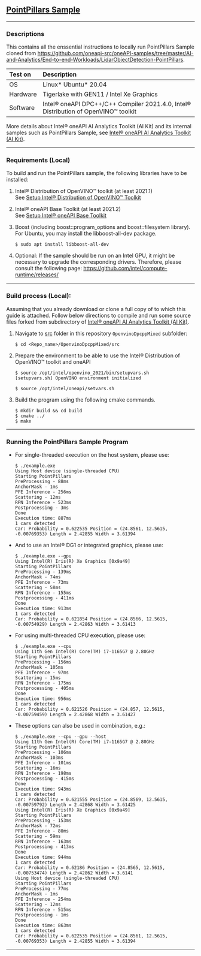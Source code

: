 ## [PointPillars Sample](https://github.com/oneapi-src/oneAPI-samples/tree/master/AI-and-Analytics/End-to-end-Workloads/LidarObjectDetection-PointPillars)

---
### Descriptions
This contains all the enssential instructions to locally run PointPillars Sample cloned from https://github.com/oneapi-src/oneAPI-samples/tree/master/AI-and-Analytics/End-to-end-Workloads/LidarObjectDetection-PointPillars.

| Test on                           | Description
|:---                               |:---
| OS                                | Linux* Ubuntu* 20.04
| Hardware                          | Tigerlake with GEN11 / Intel Xe Graphics
| Software                          | Intel® oneAPI DPC++/C++ Compiler 2021.4.0, Intel® Distribution of OpenVINO™ toolkit 

More details about Intel® oneAPI AI Analytics Toolkit (AI Kit)
 and its internal samples such as PointPillars Sample, see [Intel® oneAPI AI Analytics Toolkit (AI Kit)](https://github.com/oneapi-src/oneAPI-samples/tree/master/AI-and-Analytics#intel-oneapi-ai-analytics-toolkit-ai-kit).

---
### Requirements (Local)

To build and run the PointPillars sample, the following libraries have to be installed:

1. Intel® Distribution of OpenVINO™ toolkit (at least 2021.1)  
   See [Setup Intel® Distribution of OpenVINO™ Toolkit](../../README.md#install-intel-distribution-of-openvino-toolkit)
   
2. Intel® oneAPI Base Toolkit (at least 2021.2)  
   See [Setup Intel® oneAPI Base Toolkit](../../README.md#install-intel-oneapi-base-toolkit)
   
3. Boost (including boost::program_options and boost::filesystem library).  
   For Ubuntu, you may install the libboost-all-dev package.

   ```
   $ sudo apt install libboost-all-dev
   ```
4. Optional: If the sample should be run on an Intel GPU, it might be necessary to upgrade the corresponding drivers. Therefore, please consult the following  page: https://github.com/intel/compute-runtime/releases/

---
### Build process (Local):
  Assuming that you already download or clone a full copy of to which this guide is attached. Follow below directions to compile and run some source files forked from subdirectory of [Intel® oneAPI AI Analytics Toolkit (AI Kit)](https://github.com/oneapi-src/oneAPI-samples/tree/master/AI-and-Analytics#intel-oneapi-ai-analytics-toolkit-ai-kit).
  
  1. Navigate to [src](./src) folder in this repository `OpenvinoDpcppMixed` subfolder:
     ```
     $ cd <Repo_name>/OpenvinoDpcppMixed/src
     ```

  2. Prepare the environment to be able to use the Intel® Distribution of OpenVINO™ toolkit and oneAPI

     ```
     $ source /opt/intel/openvino_2021/bin/setupvars.sh
     [setupvars.sh] OpenVINO environment initialized 

     $ source /opt/intel/oneapi/setvars.sh
     ```
     
  3. Build the program using the following cmake commands.

     ```
     $ mkdir build && cd build
     $ cmake ../
     $ make
     ```

---
### Running the PointPillars Sample Program

- For single-threaded execution on the host system, please use:

  ```
  $ ./example.exe
  Using Host device (single-threaded CPU)
  Starting PointPillars
  PreProcessing - 88ms
  AnchorMask - 1ms
  PFE Inference - 256ms
  Scattering - 12ms
  RPN Inference - 523ms
  Postprocessing - 3ms
  Done
  Execution time: 887ms
  1 cars detected
  Car: Probability = 0.622535 Position = (24.8561, 12.5615, -0.00769353) Length = 2.42855 Width = 3.61394
  ```

- And to use an Intel® DG1 or integrated graphics, please use:

  ```
  $ ./example.exe --gpu
  Using Intel(R) Iris(R) Xe Graphics [0x9a49]
  Starting PointPillars
  PreProcessing - 139ms
  AnchorMask - 74ms
  PFE Inference - 73ms
  Scattering - 58ms
  RPN Inference - 155ms
  Postprocessing - 411ms
  Done
  Execution time: 913ms
  1 cars detected
  Car: Probability = 0.621854 Position = (24.8566, 12.5615, -0.00754929) Length = 2.42863 Width = 3.61413
  ```

- For using multi-threaded CPU execution, please use:

  ```
  $ ./example.exe --cpu
  Using 11th Gen Intel(R) Core(TM) i7-1165G7 @ 2.80GHz
  Starting PointPillars
  PreProcessing - 156ms
  AnchorMask - 105ms
  PFE Inference - 97ms
  Scattering - 15ms
  RPN Inference - 175ms
  Postprocessing - 405ms
  Done
  Execution time: 956ms
  1 cars detected
  Car: Probability = 0.621526 Position = (24.857, 12.5615, -0.00759459) Length = 2.42868 Width = 3.61427
  ```

- These options can also be used in combination, e.g.:

  ```
  $ ./example.exe --cpu --gpu --host
  Using 11th Gen Intel(R) Core(TM) i7-1165G7 @ 2.80GHz
  Starting PointPillars
  PreProcessing - 106ms
  AnchorMask - 103ms
  PFE Inference - 101ms
  Scattering - 16ms
  RPN Inference - 198ms
  Postprocessing - 415ms
  Done
  Execution time: 943ms
  1 cars detected
  Car: Probability = 0.621555 Position = (24.8569, 12.5615, -0.00759792) Length = 2.42868 Width = 3.61425
  Using Intel(R) Iris(R) Xe Graphics [0x9a49]
  Starting PointPillars
  PreProcessing - 153ms
  AnchorMask - 72ms
  PFE Inference - 80ms
  Scattering - 59ms
  RPN Inference - 163ms
  Postprocessing - 413ms
  Done
  Execution time: 944ms
  1 cars detected
  Car: Probability = 0.62186 Position = (24.8565, 12.5615, -0.00753474) Length = 2.42862 Width = 3.6141
  Using Host device (single-threaded CPU)
  Starting PointPillars
  PreProcessing - 77ms
  AnchorMask - 1ms
  PFE Inference - 254ms
  Scattering - 12ms
  RPN Inference - 515ms
  Postprocessing - 1ms
  Done
  Execution time: 863ms
  1 cars detected
  Car: Probability = 0.622535 Position = (24.8561, 12.5615, -0.00769353) Length = 2.42855 Width = 3.61394
  ```
---
